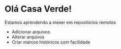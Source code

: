 # Olá Casa Verde!

Estamos aprendendo a mexer em repositórios remotos

- Adicionar arquivos
- Alterar arquivos
- Criar marcos históricos com facilidade
